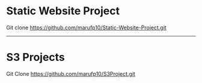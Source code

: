 # Static Website Project
Git clone https://github.com/marufp10/Static-Website-Project.git
_ _ _ _ _ _ _ _ _ _ _ _ _ _ _ _ _ _ _ _ _ _ _ _ _ _ _ _ _ _ _ _ _ _

# S3 Projects
Git Clone https://github.com/marufp10/S3Project.git
